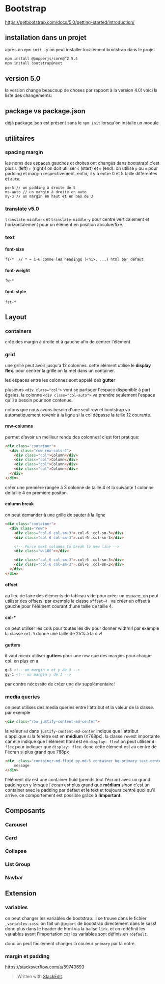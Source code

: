 ﻿# Bootstrap
https://getbootstrap.com/docs/5.0/getting-started/introduction/
## installation dans un projet
après un `npm init -y` on peut installer localement bootstrap dans le projet
```bash
npm install @popperjs/core@^2.5.4
npm install bootstrap@next
```

## version 5.0
la version change beaucoup de choses par rapport à la version 4.0!
voici la liste des changements:


## package vs package.json
déjà package.json est présent sans le `npm init` lorsqu'on installe un module

## utilitaires
### spacing margin
les noms des espaces gauches et droites ont changés dans bootstrap! c'est plus `l` (left) `r` (right)! on doit utiliser `s` (start) et `e` (end). on utilise `p` ou `m` pour padding et margin respectivement. enfin, il y a entre 0 et 5 taille différentes et `auto`.

```
pe-5 // un padding à droite de 5
ms-auto // un margin à droite en auto
my-3 // un margin en haut et en bas de 3
```

### translate v5.0
`translate-middle-x` et `translate-middle-y` pour centré verticalement et horizontalement pour un élément en position absolue/fixe.

### text
#### font-size
```
fs-*  // * = 1-6 comme les headings (<h1>, ...) html par défaut
```
#### font-weight
```
fw-*
```

#### font-style
```
fst-*
```

## Layout
### containers
crée des margin à droite et à gauche afin de centrer l'élément

### grid
une grille peut avoir jusqu'a 12 colonnes. cette élément utilise le **display flex**. pour centrer la grille on la met dans un container.

les espaces entre les colonnes sont appelé des **gutter**

plusieurs `<div class="col">` vont se partager l'espace disponible à part égales. la colonne `<div class="col-auto">` va prendre seulement l'espace qu'il a besoin pour son contenue.

notons que nous avons besoin d'une seul row et bootstrap va automatiquement revenir à la ligne si la col dépasse la taille 12 courante.

#### row-columns
permet d'avoir un meilleur rendu des colonnes! c'est fort pratique:
```html
<div class="container">
  <div class="row row-cols-3">
    <div class="col">Column</div>
    <div class="col">Column</div>
    <div class="col">Column</div>
    <div class="col">Column</div>
  </div>
</div>
```
créer une première rangée à 3 colonne de taille 4 et la suivante 1 colonne de taille 4 en première positon.

#### column break
on peut demander à une grille de sauter à la ligne
```html
<div class="container">
  <div class="row">
    <div class="col-6 col-sm-3">.col-6 .col-sm-3</div>
    <div class="col-6 col-sm-3">.col-6 .col-sm-3</div>

    <!-- Force next columns to break to new line -->
    <div class="w-100"></div>

    <div class="col-6 col-sm-3">.col-6 .col-sm-3</div>
    <div class="col-6 col-sm-3">.col-6 .col-sm-3</div>
  </div>
</div>
```

#### offset
au lieu de faire des éléments de tableau vide pour créer un espace, on peut utiliser des offsets. par exemple la classe ``offset-4 `` va créer un offset à gauche pour l'élément courant d'une taille de taille 4.

#### col-*
on peut utiliser les cols pour toutes les div pour donner width!!! par exemple la classe ```col-3``` donne une taille de 25% à la div!

#### gutters
il vaut mieux utiliser **gutters** pour une row que des margins pour chaque col. en plus en a 

```html
g-3 <!-- un margin x et y de 3 -->
gy-1 <!-- un margin y de 1 -->
```

par contre nécessite de créer une div supplémentaire!

### media queries
on peut utilises des media queries entre l'attribut et la valeur de la classe.
par exemple
```html
<div class="row justify-content-md-center">
```
la valeur `md` dans `justify-content-md-center` indique que l'attribut s'applique si la fenêtre est en **médium** (≥768px). la classe `row`est importante car elle indique que l'élément html est en `display: flex`! on peut utiliser `d-flex` pour indiquer que ``display: flex``. donc cette élément est au centre de l'écran si plus grand que 768px

```html
<div  class="container-md-fluid py-md-5 container bg-primary text-center">
	message
</div>
```
l'élément div est une container fluid (prends tout l'écran) avec un grand padding en y lorsque l'écran est plus grand que **médium** sinon c'est un container avec le padding par défaut et le text et toujours centré quoi qu'il arrive. ce comportement est possible grâce à **!important**.

## Composants
### Carousel

### Card

### Collapse

### List Group

### Navbar

## Extension
### variables
on peut changer les variables de bootstrap. il se trouve dans le fichier `_variables.sass`. on fait un `@import` de bootstrap directement dans le sass! donc plus dans le header de html via la balise `link`. et on redéfinit les variables avant l'importation car les variables sont définis en `!default`.

donc on peut facilement changer la couleur `primary` par la notre.

### margin et padding
https://stackoverflow.com/a/59743693


> Written with [StackEdit](https://stackedit.io/).
